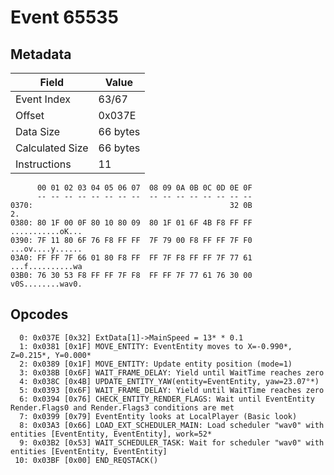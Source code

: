 # Event 65535

## Metadata

| Field           | Value    |
|-----------------|----------|
| Event Index     | 63/67    |
| Offset          | 0x037E   |
| Data Size       | 66 bytes |
| Calculated Size | 66 bytes |
| Instructions    | 11       |

```
      00 01 02 03 04 05 06 07  08 09 0A 0B 0C 0D 0E 0F
      -- -- -- -- -- -- -- --  -- -- -- -- -- -- -- --
0370:                                            32 0B                2.
0380: 80 1F 00 0F 80 10 80 09  80 1F 01 6F 4B F8 FF FF  ...........oK...
0390: 7F 11 80 6F 76 F8 FF FF  7F 79 00 F8 FF FF 7F F0  ...ov....y......
03A0: FF FF 7F 66 01 80 F8 FF  FF 7F F8 FF FF 7F 77 61  ...f..........wa
03B0: 76 30 53 F8 FF FF 7F F8  FF FF 7F 77 61 76 30 00  v0S........wav0.
```

## Opcodes

```
  0: 0x037E [0x32] ExtData[1]->MainSpeed = 13* * 0.1
  1: 0x0381 [0x1F] MOVE_ENTITY: EventEntity moves to X=-0.990*, Z=0.215*, Y=0.000*
  2: 0x0389 [0x1F] MOVE_ENTITY: Update entity position (mode=1)
  3: 0x038B [0x6F] WAIT_FRAME_DELAY: Yield until WaitTime reaches zero
  4: 0x038C [0x4B] UPDATE_ENTITY_YAW(entity=EventEntity, yaw=23.07°*)
  5: 0x0393 [0x6F] WAIT_FRAME_DELAY: Yield until WaitTime reaches zero
  6: 0x0394 [0x76] CHECK_ENTITY_RENDER_FLAGS: Wait until EventEntity Render.Flags0 and Render.Flags3 conditions are met
  7: 0x0399 [0x79] EventEntity looks at LocalPlayer (Basic look)
  8: 0x03A3 [0x66] LOAD_EXT_SCHEDULER_MAIN: Load scheduler "wav0" with entities [EventEntity, EventEntity], work=52*
  9: 0x03B2 [0x53] WAIT_SCHEDULER_TASK: Wait for scheduler "wav0" with entities [EventEntity, EventEntity]
 10: 0x03BF [0x00] END_REQSTACK()
```

